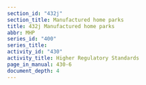 ```yaml
---
section_id: "432j"
section_title: Manufactured home parks
title: 432j Manufactured home parks
abbr: MHP
series_id: "400"
series_title: 
activity_id: "430"
activity_title: Higher Regulatory Standards
page_in_manual: 430-6
document_depth: 4
---
```

